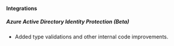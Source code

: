 
#### Integrations
##### Azure Active Directory Identity Protection (Beta)
- Added type validations and other internal code improvements.
